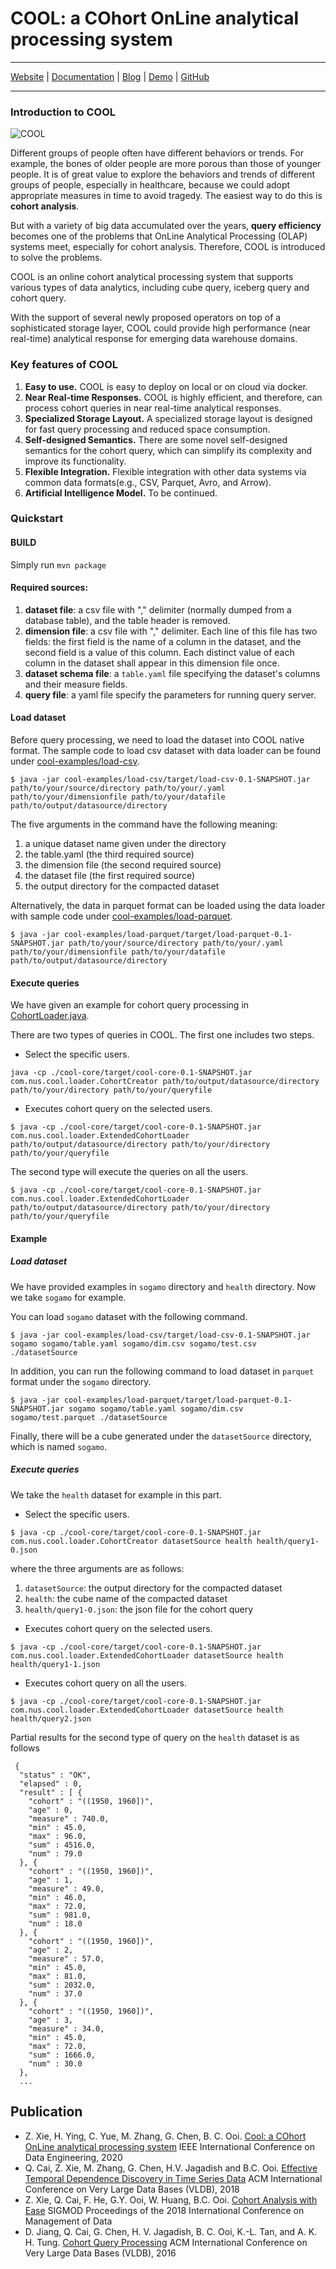 # COOL: a COhort OnLine analytical processing system

---

[Website](http://13.212.103.48:3001/) | [Documentation](http://13.212.103.48:3001/docs/tutorials/tutorial-csv) | [Blog](http://13.212.103.48:3001/blog) | [Demo](https://www.comp.nus.edu.sg/~dbsystem/cool/#/demo) | [GitHub](https://github.com/COOL-cohort/COOL)

---


### Introduction to COOL

![ COOL](./assets/img/p1.svg)

Different groups of people often have different behaviors or trends. For example, the bones of older people are more porous than those of younger people. It is of great value to explore the behaviors and trends of different groups of people, especially in healthcare, because we could adopt appropriate measures in time to avoid tragedy. The easiest way to do this is **cohort analysis**.

But with a variety of big data accumulated over the years, **query efficiency** becomes one of the problems that OnLine Analytical Processing (OLAP) systems meet, especially for cohort analysis. Therefore, COOL is introduced to solve the problems.

COOL is an online cohort analytical processing system that supports various types of data analytics, including cube query, iceberg query and cohort query.

With the support of several newly proposed operators on top of a sophisticated storage layer, COOL could provide high performance (near real-time) analytical response for emerging data warehouse domains.


### Key features of COOL

1. **Easy to use.** COOL is easy to deploy on local or on cloud via docker.
2. **Near Real-time Responses.** COOL is highly efficient, and therefore, can process cohort queries in near real-time analytical responses.
3. **Specialized Storage Layout.** A specialized storage layout is designed for fast query processing and reduced space consumption.
4. **Self-designed Semantics.** There are some novel self-designed semantics for the cohort query, which can simplify its complexity and improve its functionality.
5. **Flexible Integration.** Flexible integration with other data systems via common data formats(e.g., CSV, Parquet, Avro, and Arrow).
6. **Artificial Intelligence Model.** To be continued.

### Quickstart

#### BUILD

Simply run `mvn package`

#### Required sources:

1. **dataset file**: a csv file with "," delimiter (normally dumped from a database table), and the table header is removed.
2. **dimension file**: a csv file with "," delimiter.
Each line of this file has two fields: the first field is the name of a column in the dataset, and the second field is a value of this column.
Each distinct value of each column in the dataset shall appear in this dimension file once.
3. **dataset schema file**: a `table.yaml` file specifying the dataset's columns and their measure fields.
4. **query file**: a yaml file specify the parameters for running query server.

#### Load dataset

Before query processing, we need to load the dataset into COOL native format. The sample code to load csv dataset with data loader can be found under [cool-examples/load-csv](cool-examples/load-csv/src/main/java/com/nus/cool/example/Main.java).

```
$ java -jar cool-examples/load-csv/target/load-csv-0.1-SNAPSHOT.jar path/to/your/source/directory path/to/your/.yaml path/to/your/dimensionfile path/to/your/datafile path/to/output/datasource/directory
```

The five arguments in the command have the following meaning:
1. a unique dataset name given under the directory
2. the table.yaml (the third required source)
3. the dimension file (the second required source)
4. the dataset file (the first required source)
5. the output directory for the compacted dataset

Alternatively, the data in parquet format can be loaded using the data loader with sample code under [cool-examples/load-parquet](cool-examples/load-parquet/src/main/java/com/nus/cool/example/Main.java).

```
$ java -jar cool-examples/load-parquet/target/load-parquet-0.1-SNAPSHOT.jar path/to/your/source/directory path/to/your/.yaml path/to/your/dimensionfile path/to/your/datafile path/to/output/datasource/directory
```

#### Execute queries

We have given an example for cohort query processing in [CohortLoader.java](cool-core/src/main/java/com/nus/cool/loader/CohortLoader.java).

There are two types of queries in COOL. The first one includes two steps.

- Select the specific users.

```
java -cp ./cool-core/target/cool-core-0.1-SNAPSHOT.jar com.nus.cool.loader.CohortCreator path/to/output/datasource/directory path/to/your/directory path/to/your/queryfile
```

- Executes cohort query on the selected users.

```
$ java -cp ./cool-core/target/cool-core-0.1-SNAPSHOT.jar com.nus.cool.loader.ExtendedCohortLoader path/to/output/datasource/directory path/to/your/directory path/to/your/queryfile
```

The second type will execute the queries on all the users.

```
$ java -cp ./cool-core/target/cool-core-0.1-SNAPSHOT.jar com.nus.cool.loader.ExtendedCohortLoader path/to/output/datasource/directory path/to/your/directory path/to/your/queryfile
```

#### Example

##### Load dataset

We have provided examples in `sogamo` directory and `health` directory. Now we take `sogamo` for example.

You can load `sogamo` dataset with the following command.

```
$ java -jar cool-examples/load-csv/target/load-csv-0.1-SNAPSHOT.jar sogamo sogamo/table.yaml sogamo/dim.csv sogamo/test.csv ./datasetSource
```

In addition, you can run the following command to load dataset in `parquet` format under the `sogamo` directory.

```
$ java -jar cool-examples/load-parquet/target/load-parquet-0.1-SNAPSHOT.jar sogamo sogamo/table.yaml sogamo/dim.csv sogamo/test.parquet ./datasetSource
```

Finally, there will be a cube generated under the `datasetSource` directory, which is named `sogamo`.

##### Execute queries

We take the `health` dataset for example in this part.

- Select the specific users.

```
$ java -cp ./cool-core/target/cool-core-0.1-SNAPSHOT.jar com.nus.cool.loader.CohortCreator datasetSource health health/query1-0.json
```

where the three arguments are as follows:
1. `datasetSource`: the output directory for the compacted dataset
2. `health`: the cube name of the compacted dataset
3. `health/query1-0.json`: the json file for the cohort query

- Executes cohort query on the selected users.

```
$ java -cp ./cool-core/target/cool-core-0.1-SNAPSHOT.jar com.nus.cool.loader.ExtendedCohortLoader datasetSource health health/query1-1.json
```

- Executes cohort query on all the users.

```
$ java -cp ./cool-core/target/cool-core-0.1-SNAPSHOT.jar com.nus.cool.loader.ExtendedCohortLoader datasetSource health health/query2.json
```

Partial results for the second type of query on the `health` dataset is as follows
```
 {
  "status" : "OK",
  "elapsed" : 0,
  "result" : [ {
    "cohort" : "((1950, 1960])",
    "age" : 0,
    "measure" : 740.0,
    "min" : 45.0,
    "max" : 96.0,
    "sum" : 4516.0,
    "num" : 79.0
  }, {
    "cohort" : "((1950, 1960])",
    "age" : 1,
    "measure" : 49.0,
    "min" : 46.0,
    "max" : 72.0,
    "sum" : 981.0,
    "num" : 18.0
  }, {
    "cohort" : "((1950, 1960])",
    "age" : 2,
    "measure" : 57.0,
    "min" : 45.0,
    "max" : 81.0,
    "sum" : 2032.0,
    "num" : 37.0
  }, {
    "cohort" : "((1950, 1960])",
    "age" : 3,
    "measure" : 34.0,
    "min" : 45.0,
    "max" : 72.0,
    "sum" : 1666.0,
    "num" : 30.0
  },
  ...
```

## Publication
* Z. Xie, H. Ying, C. Yue, M. Zhang, G. Chen, B. C. Ooi. [Cool: a COhort OnLine analytical processing system](https://www.comp.nus.edu.sg/~ooibc/icde20cool.pdf) IEEE International Conference on Data Engineering, 2020
* Q. Cai, Z. Xie, M. Zhang, G. Chen, H.V. Jagadish and B.C. Ooi. [Effective Temporal Dependence Discovery in Time Series Data](http://www.comp.nus.edu.sg/~ooibc/cohana18.pdf) ACM International Conference on Very Large Data Bases (VLDB), 2018
* Z. Xie, Q. Cai, F. He, G.Y. Ooi, W. Huang, B.C. Ooi. [Cohort Analysis with Ease](https://dl.acm.org/doi/10.1145/3183713.3193540) SIGMOD Proceedings of the 2018 International Conference on Management of Data
* D. Jiang, Q. Cai, G. Chen, H. V. Jagadish, B. C. Ooi, K.-L. Tan, and A. K. H. Tung. [Cohort Query Processing](http://www.vldb.org/pvldb/vol10/p1-ooi.pdf) ACM International Conference on Very Large Data Bases (VLDB), 2016
